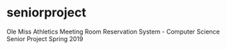 # seniorproject
Ole Miss Athletics Meeting Room Reservation System - Computer Science Senior Project Spring 2019
